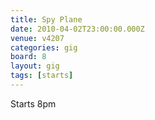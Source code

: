 ```yaml
---
title: Spy Plane
date: 2010-04-02T23:00:00.000Z
venue: v4207
categories: gig
board: 8
layout: gig
tags: [starts]
---
```

Starts 8pm